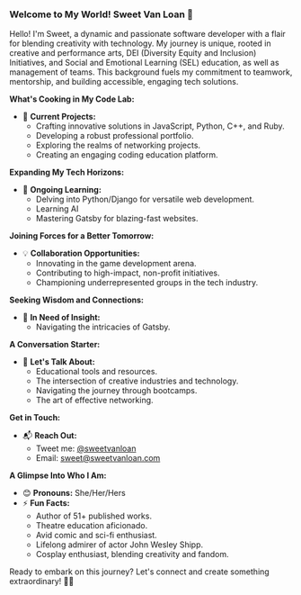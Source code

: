 ### Welcome to My World! Sweet Van Loan 🌟

Hello! I'm Sweet, a dynamic and passionate software developer with a flair for blending creativity with technology. My journey is unique, rooted in creative and performance arts, DEI (Diversity Equity and Inclusion) Initiatives, and Social and Emotional Learning (SEL) education, as well as management of teams. This background fuels my commitment to teamwork, mentorship, and building accessible, engaging tech solutions.

**What's Cooking in My Code Lab:**
- 🚀 **Current Projects:**
  - Crafting innovative solutions in JavaScript, Python, C++, and Ruby.
  - Developing a robust professional portfolio.
  - Exploring the realms of networking projects.
  - Creating an engaging coding education platform.

**Expanding My Tech Horizons:**
- 🌿 **Ongoing Learning:**
  - Delving into Python/Django for versatile web development.
  - Learning AI
  - Mastering Gatsby for blazing-fast websites.

**Joining Forces for a Better Tomorrow:**
- 💡 **Collaboration Opportunities:**
  - Innovating in the game development arena.
  - Contributing to high-impact, non-profit initiatives.
  - Championing underrepresented groups in the tech industry.

**Seeking Wisdom and Connections:**
- 🤔 **In Need of Insight:**
  - Navigating the intricacies of Gatsby.

**A Conversation Starter:**
- 💬 **Let's Talk About:**
  - Educational tools and resources.
  - The intersection of creative industries and technology.
  - Navigating the journey through bootcamps.
  - The art of effective networking.

**Get in Touch:**
- 📬 **Reach Out:**
  - Tweet me: [@sweetvanloan](https://twitter.com/sweetvanloan)
  - Email: [sweet@sweetvanloan.com](mailto:sweet@sweetvanloan.com)

**A Glimpse Into Who I Am:**
- 😊 **Pronouns:** She/Her/Hers
- ⚡ **Fun Facts:**
  - Author of 51+ published works.
  - Theatre education aficionado.
  - Avid comic and sci-fi enthusiast.
  - Lifelong admirer of actor John Wesley Shipp.
  - Cosplay enthusiast, blending creativity and fandom.

Ready to embark on this journey? Let's connect and create something extraordinary! 🌈✨
